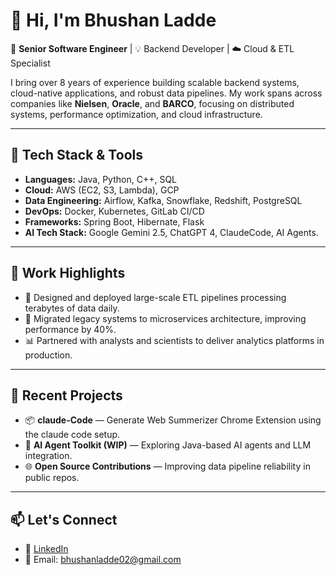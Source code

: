 # 👋 Hi, I'm Bhushan Ladde

🎯 **Senior Software Engineer** | 💡 Backend Developer | ☁️ Cloud & ETL Specialist

I bring over 8 years of experience building scalable backend systems, cloud-native applications, and robust data pipelines. My work spans across companies like **Nielsen**, **Oracle**, and **BARCO**, focusing on distributed systems, performance optimization, and cloud infrastructure.

---

## 🔧 Tech Stack & Tools

- **Languages:** Java, Python, C++, SQL
- **Cloud:** AWS (EC2, S3, Lambda), GCP
- **Data Engineering:** Airflow, Kafka, Snowflake, Redshift, PostgreSQL
- **DevOps:** Docker, Kubernetes, GitLab CI/CD
- **Frameworks:** Spring Boot, Hibernate, Flask
- **AI Tech Stack:**  Google Gemini 2.5, ChatGPT 4, ClaudeCode, AI Agents.

---

## 💼 Work Highlights

- 🚀 Designed and deployed large-scale ETL pipelines processing terabytes of data daily.
- 🔄 Migrated legacy systems to microservices architecture, improving performance by 40%.
- 📊 Partnered with analysts and scientists to deliver analytics platforms in production.

---

## 📘 Recent Projects

- 📦 **claude-Code** — Generate Web Summerizer Chrome Extension using the claude code setup.
- 🧠 **AI Agent Toolkit (WIP)** — Exploring Java-based AI agents and LLM integration.
- 🌐 **Open Source Contributions** — Improving data pipeline reliability in public repos.

---

## 📫 Let's Connect

- 💼 [LinkedIn](https://www.linkedin.com/in/bhushanladde/)
- 📧 Email: bhushanladde02@gmail.com
